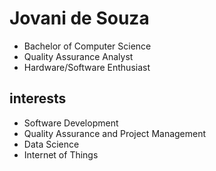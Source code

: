 # Jovani de Souza

- Bachelor of Computer Science
- Quality Assurance Analyst 
- Hardware/Software Enthusiast
 
##  interests

- Software Development
- Quality Assurance and Project Management
- Data Science
- Internet of Things

